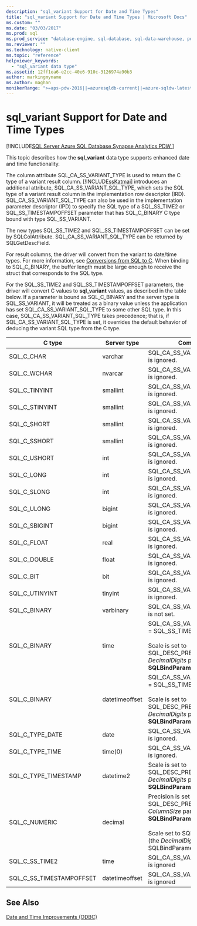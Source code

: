 ```yaml
---
description: "sql_variant Support for Date and Time Types"
title: "sql_variant Support for Date and Time Types | Microsoft Docs"
ms.custom: ""
ms.date: "03/03/2017"
ms.prod: sql
ms.prod_service: "database-engine, sql-database, sql-data-warehouse, pdw"
ms.reviewer: ""
ms.technology: native-client
ms.topic: "reference"
helpviewer_keywords: 
  - "sql_variant data type"
ms.assetid: 12ff1ea6-e2cc-40e6-910c-3126974a90b3
author: markingmyname
ms.author: maghan
monikerRange: ">=aps-pdw-2016||=azuresqldb-current||=azure-sqldw-latest||>=sql-server-2016||>=sql-server-linux-2017||=azuresqldb-mi-current"
---
```

# sql_variant Support for Date and Time Types
[!INCLUDE[SQL Server Azure SQL Database Synapse Analytics PDW ](../../includes/applies-to-version/sql-asdb-asdbmi-asa-pdw.md)]

  This topic describes how the **sql_variant** data type supports enhanced date and time functionality.  
  
 The column attribute SQL_CA_SS_VARIANT_TYPE is used to return the C type of a variant result column. [!INCLUDE[ssKatmai](../../includes/sskatmai-md.md)] introduces an additional attribute, SQL_CA_SS_VARIANT_SQL_TYPE, which sets the SQL type of a variant result column in the implementation row descriptor (IRD). SQL_CA_SS_VARIANT_SQL_TYPE can also be used in the implementation parameter descriptor (IPD) to specify the SQL type of a SQL_SS_TIME2 or SQL_SS_TIMESTAMPOFFSET parameter that has SQL_C_BINARY C type bound with type SQL_SS_VARIANT.  
  
 The new types SQL_SS_TIME2 and SQL_SS_TIMESTAMPOFFSET can be set by SQLColAttribute. SQL_CA_SS_VARIANT_SQL_TYPE can be returned by SQLGetDescField.  
  
 For result columns, the driver will convert from the variant to date/time types. For more information, see [Conversions from SQL to C](../../relational-databases/native-client-odbc-date-time/datetime-data-type-conversions-from-sql-to-c.md). When binding to SQL_C_BINARY, the buffer length must be large enough to receive the struct that corresponds to the SQL type.  
  
 For the SQL_SS_TIME2 and SQL_SS_TIMESTAMPOFFSET parameters, the driver will convert C values to **sql_variant** values, as described in the table below. If a parameter is bound as SQL_C_BINARY and the server type is SQL_SS_VARIANT, it will be treated as a binary value unless the application has set SQL_CA_SS_VARIANT_SQL_TYPE to some other SQL type. In this case, SQL_CA_SS_VARIANT_SQL_TYPE takes precedence; that is, if SQL_CA_SS_VARIANT_SQL_TYPE is set, it overrides the default behavior of deducing the variant SQL type from the C type.  
  
|C type|Server type|Comments|  
|------------|-----------------|--------------|  
|SQL_C_CHAR|varchar|SQL_CA_SS_VARIANT_SQL_TYPE is ignored.|  
|SQL_C_WCHAR|nvarcar|SQL_CA_SS_VARIANT_SQL_TYPE is ignored.|  
|SQL_C_TINYINT|smallint|SQL_CA_SS_VARIANT_SQL_TYPE is ignored.|  
|SQL_C_STINYINT|smallint|SQL_CA_SS_VARIANT_SQL_TYPE is ignored.|  
|SQL_C_SHORT|smallint|SQL_CA_SS_VARIANT_SQL_TYPE is ignored.|  
|SQL_C_SSHORT|smallint|SQL_CA_SS_VARIANT_SQL_TYPE is ignored.|  
|SQL_C_USHORT|int|SQL_CA_SS_VARIANT_SQL_TYPE is ignored.|  
|SQL_C_LONG|int|SQL_CA_SS_VARIANT_SQL_TYPE is ignored.|  
|SQL_C_SLONG|int|SQL_CA_SS_VARIANT_SQL_TYPE is ignored.|  
|SQL_C_ULONG|bigint|SQL_CA_SS_VARIANT_SQL_TYPE is ignored.|  
|SQL_C_SBIGINT|bigint|SQL_CA_SS_VARIANT_SQL_TYPE is ignored.|  
|SQL_C_FLOAT|real|SQL_CA_SS_VARIANT_SQL_TYPE is ignored.|  
|SQL_C_DOUBLE|float|SQL_CA_SS_VARIANT_SQL_TYPE is ignored.|  
|SQL_C_BIT|bit|SQL_CA_SS_VARIANT_SQL_TYPE is ignored.|  
|SQL_C_UTINYINT|tinyint|SQL_CA_SS_VARIANT_SQL_TYPE is ignored.|  
|SQL_C_BINARY|varbinary|SQL_CA_SS_VARIANT_SQL_TYPE is not set.|  
|SQL_C_BINARY|time|SQL_CA_SS_VARIANT_SQL_TYPE = SQL_SS_TIME2<br /><br /> Scale is set to SQL_DESC_PRECISION (the *DecimalDigits* parameter of **SQLBindParameter**).|  
|SQL_C_BINARY|datetimeoffset|SQL_CA_SS_VARIANT_SQL_TYPE = SQL_SS_TIMESTAMPOFFSET<br /><br /> Scale is set to SQL_DESC_PRECISION (the *DecimalDigits* parameter of **SQLBindParameter**).|  
|SQL_C_TYPE_DATE|date|SQL_CA_SS_VARIANT_SQL_TYPE is ignored.|  
|SQL_C_TYPE_TIME|time(0)|SQL_CA_SS_VARIANT_SQL_TYPE is ignored.|  
|SQL_C_TYPE_TIMESTAMP|datetime2|Scale is set to SQL_DESC_PRECISION (the *DecimalDigits* parameter of **SQLBindParameter**).|  
|SQL_C_NUMERIC|decimal|Precision is set to SQL_DESC_PRECISION (the *ColumnSize* parameter of **SQLBindParameter**).<br /><br /> Scale set to SQL_DESC_SCALE (the *DecimalDigits* parameter of SQLBindParameter).|  
|SQL_C_SS_TIME2|time|SQL_CA_SS_VARIANT_SQL_TYPE is ignored|  
|SQL_C_SS_TIMESTAMPOFFSET|datetimeoffset|SQL_CA_SS_VARIANT_SQL_TYPE is ignored|  
  
## See Also  
 [Date and Time Improvements &#40;ODBC&#41;](../../relational-databases/native-client-odbc-date-time/date-and-time-improvements-odbc.md)  
  
  
